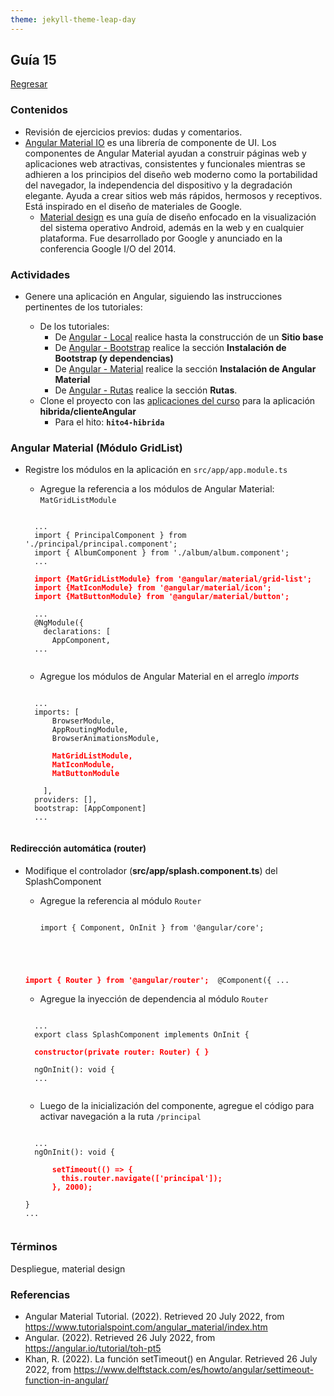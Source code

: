 ```yaml
---
theme: jekyll-theme-leap-day
---
```


## Guía 15

[Regresar](/DAWM/)

### Contenidos

* Revisión de ejercicios previos: dudas y comentarios.
* [Angular Material IO](https://material.angular.io/) es una librería de componente de UI. Los componentes de Angular Material ayudan a construir páginas web y aplicaciones web atractivas, consistentes y funcionales mientras se adhieren a los principios del diseño web moderno como la portabilidad del navegador, la independencia del dispositivo y la degradación elegante. Ayuda a crear sitios web más rápidos, hermosos y receptivos. Está inspirado en el diseño de materiales de Google.
	- [Material design](https://material.io/design) es una guía de diseño enfocado en la visualización del sistema operativo Android, además en la web y en cualquier plataforma. Fue desarrollado por Google y anunciado en la conferencia Google I/O del 2014.


### Actividades

* Genere una aplicación en Angular, siguiendo las instrucciones pertinentes de los tutoriales:
  
  + De los tutoriales:
  	- De [Angular - Local](https://dawfiec.github.io/DAWM/tutoriales/angular_local.html) realice hasta la construcción de un **Sitio base**
  	- De [Angular - Bootstrap](https://dawfiec.github.io/DAWM/tutoriales/angular_bootstrap.html) realice la sección **Instalación de Bootstrap (y dependencias)**
  	- De [Angular - Material](https://dawfiec.github.io/DAWM/tutoriales/angular_material.html) realice la sección **Instalación de Angular Material**
  	- De [Angular - Rutas](https://dawfiec.github.io/DAWM/tutoriales/angular_rutas.html) realice la sección **Rutas**.
  + Clone el proyecto con las [aplicaciones del curso](https://github.com/DAWFIEC/DAWM-apps) para la aplicación **hibrida/clienteAngular**
    - Para el hito: **`hito4-hibrida`**


### Angular Material (Módulo GridList)

* Registre los módulos en la aplicación en `src/app/app.module.ts`

    + Agregue la referencia a los módulos de Angular Material: `MatGridListModule`

	<pre><code>
	...
	import { PrincipalComponent } from './principal/principal.component';
	import { AlbumComponent } from './album/album.component';
	...
	<b style="color: red">
	import {MatGridListModule} from '@angular/material/grid-list';
	import {MatIconModule} from '@angular/material/icon';
	import {MatButtonModule} from '@angular/material/button';
	</b>
	...
	@NgModule({
	  declarations: [
	    AppComponent,
	...
	</code></pre>

	+ Agregue los módulos de Angular Material en el arreglo *imports*

    <pre><code>
  	...
  	imports: [
	    BrowserModule,
	    AppRoutingModule,
	    BrowserAnimationsModule,
	    <b style="color: red">
	    MatGridListModule,
	    MatIconModule,  
	    MatButtonModule
	    </b>
	  ],
	providers: [],
	bootstrap: [AppComponent]
  	...
    </code></pre>


#### Redirección automática (router)

* Modifique el controlador (**src/app/splash.component.ts**) del SplashComponent
  + Agregue la referencia al módulo `Router`

	<pre><code>
	import { Component, OnInit } from '@angular/core';
	<b style="color: red">
  import { Router } from '@angular/router';
  </b>
  @Component({
	...
	</code></pre>

	+ Agregue la inyección de dependencia al módulo `Router`

	<pre><code>
	...
	export class SplashComponent implements OnInit {
	<b style="color: red">
    constructor(private router: Router) { }
  </b>
    ngOnInit(): void {
	...
	</code></pre>

	+ Luego de la inicialización del componente, agregue el código para activar navegación a la ruta `/principal`

	<pre><code>
	...
	ngOnInit(): void {
	<b style="color: red">
	    setTimeout(() => {
	      this.router.navigate(['principal']);
	    }, 2000);
  </b>
  }
  ...
	</code></pre>


### Términos

Despliegue, material design

### Referencias

* Angular Material Tutorial. (2022). Retrieved 20 July 2022, from https://www.tutorialspoint.com/angular_material/index.htm
* Angular. (2022). Retrieved 26 July 2022, from https://angular.io/tutorial/toh-pt5
* Khan, R. (2022). La función setTimeout() en Angular. Retrieved 26 July 2022, from https://www.delftstack.com/es/howto/angular/settimeout-function-in-angular/